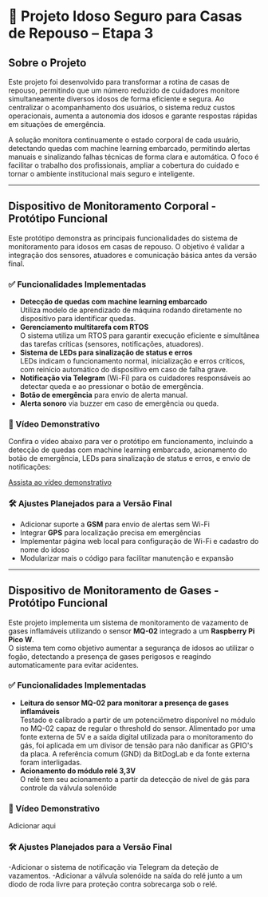 # 🧓 Projeto Idoso Seguro para Casas de Repouso – Etapa 3


## Sobre o Projeto

Este projeto foi desenvolvido para transformar a rotina de casas de repouso, permitindo que um número reduzido de cuidadores monitore simultaneamente diversos idosos de forma eficiente e segura. Ao centralizar o acompanhamento dos usuários, o sistema reduz custos operacionais, aumenta a autonomia dos idosos e garante respostas rápidas em situações de emergência.

A solução monitora continuamente o estado corporal de cada usuário, detectando quedas com machine learning embarcado, permitindo alertas manuais e sinalizando falhas técnicas de forma clara e automática. O foco é facilitar o trabalho dos profissionais, ampliar a cobertura do cuidado e tornar o ambiente institucional mais seguro e inteligente.

---

## Dispositivo de Monitoramento Corporal - Protótipo Funcional

Este protótipo demonstra as principais funcionalidades do sistema de monitoramento para idosos em casas de repouso. O objetivo é validar a integração dos sensores, atuadores e comunicação básica antes da versão final.

### ✅ Funcionalidades Implementadas

- **Detecção de quedas com machine learning embarcado**  
  Utiliza modelo de aprendizado de máquina rodando diretamente no dispositivo para identificar quedas.
- **Gerenciamento multitarefa com RTOS**  
  O sistema utiliza um RTOS para garantir execução eficiente e simultânea das tarefas críticas (sensores, notificações, atuadores).
- **Sistema de LEDs para sinalização de status e erros**  
  LEDs indicam o funcionamento normal, inicialização e erros críticos, com reinício automático do dispositivo em caso de falha grave.
- **Notificação via Telegram** (Wi-Fi) para os cuidadores responsáveis ao detectar queda e ao pressionar o botão de emergência.
- **Botão de emergência** para envio de alerta manual.
- **Alerta sonoro** via buzzer em caso de emergência ou queda.


### 🎥 Vídeo Demonstrativo

Confira o vídeo abaixo para ver o protótipo em funcionamento, incluindo a detecção de quedas com machine learning embarcado, acionamento do botão de emergência, LEDs para sinalização de status e erros, e envio de notificações:

[Assista ao vídeo demonstrativo](https://youtu.be/6EJemtafqjY)

### 🛠️ Ajustes Planejados para a Versão Final

- Adicionar suporte a **GSM** para envio de alertas sem Wi-Fi
- Integrar **GPS** para localização precisa em emergências
- Implementar página web local para configuração de Wi-Fi e cadastro do nome do idoso
- Modularizar mais o código para facilitar manutenção e expansão

---

## Dispositivo de Monitoramento de Gases -  Protótipo Funcional 

Este projeto implementa um sistema de monitoramento de vazamento de gases inflamáveis utilizando o sensor **MQ-02** integrado a um **Raspberry Pi Pico W**.  
O sistema tem como objetivo aumentar a segurança de idosos ao utilizar o fogão, detectando a presença de gases perigosos e reagindo automaticamente para evitar acidentes.  

### ✅ Funcionalidades Implementadas

- **Leitura do sensor MQ-02 para monitorar a presença de gases inflamáveis**  
  Testado e calibrado a partir de um potenciômetro disponível no módulo no MQ-02 capaz de regular o threshold do sensor. Alimentado por uma fonte externa de 5V e a   saída digital utilizada para o monitoramento do gás, foi aplicada em um divisor de tensão para não danificar as GPIO's da placa. A referência comum (GND) da        BitDogLab e da fonte externa foram interligadas.
- **Acionamento do módulo relé 3,3V**  
  O relé tem seu acionamento a partir da detecção de nível de gás para controle da válvula solenóide

### 🎥 Vídeo Demonstrativo

Adicionar aqui

### 🛠️ Ajustes Planejados para a Versão Final

-Adicionar o sistema de notificação via Telegram da deteção de vazamentos.
-Adicionar a válvula solenóide na saída do relé junto a um diodo de roda livre para proteção contra sobrecarga sob o relé.
